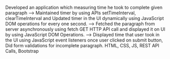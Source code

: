 Developed an application which measuring time he took to complete given paragraph
--> Maintained timer by using APIs setTimeInterval, clearTimeInterval and Updated timer in the UI dynamically 
    using JavaScript DOM operations for every one second.
--> Fetched the paragraph from server asynchronously using fetch GET HTTP API call and displayed it on UI by 
    using JavaScript DOM Operations.
--> Displayed time that user took in the UI using JavaScript event listeners once user clicked on submit button,
    Did form validations for incomplete paragraph.
HTML, CSS, JS, REST API Calls, Bootstrap
